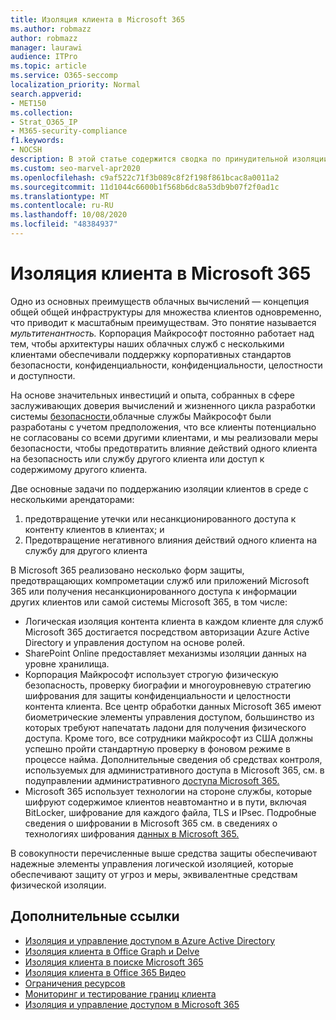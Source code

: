 ```yaml
---
title: Изоляция клиента в Microsoft 365
ms.author: robmazz
author: robmazz
manager: laurawi
audience: ITPro
ms.topic: article
ms.service: O365-seccomp
localization_priority: Normal
search.appverid:
- MET150
ms.collection:
- Strat_O365_IP
- M365-security-compliance
f1.keywords:
- NOCSH
description: В этой статье содержится сводка по принудительной изоляции клиентов в облачных службах, таких как Microsoft 365.
ms.custom: seo-marvel-apr2020
ms.openlocfilehash: c9af522c71f3b089c8f2f198f861bcac8a0011a2
ms.sourcegitcommit: 11d1044c6600b1f568b6dc8a53db9b07f2f0ad1c
ms.translationtype: MT
ms.contentlocale: ru-RU
ms.lasthandoff: 10/08/2020
ms.locfileid: "48384937"
---
```

# <a name="tenant-isolation-in-microsoft-365"></a>Изоляция клиента в Microsoft 365

Одно из основных преимуществ облачных вычислений — концепция общей общей инфраструктуры для множества клиентов одновременно, что приводит к масштабным преимуществам. Это понятие называется *мультитенантность.* Корпорация Майкрософт постоянно работает над тем, чтобы архитектуры наших облачных служб с несколькими клиентами обеспечивали поддержку корпоративных стандартов безопасности, конфиденциальности, конфиденциальности, целостности и доступности.

На основе значительных инвестиций и [](https://www.microsoft.com/trust-center) опыта, собранных в сфере заслуживающих доверия вычислений и жизненного цикла разработки системы [безопасности,](https://www.microsoft.com/securityengineering/sdl/)облачные службы Майкрософт были разработаны с учетом предположения, что все клиенты потенциально не согласованы со всеми другими клиентами, и мы реализовали меры безопасности, чтобы предотвратить влияние действий одного клиента на безопасность или службу другого клиента или доступ к содержимому другого клиента.

Две основные задачи по поддержанию изоляции клиентов в среде с несколькими арендаторами:

1.    предотвращение утечки или несанкционированного доступа к контенту клиентов в клиентах; и
2.    Предотвращение негативного влияния действий одного клиента на службу для другого клиента

В Microsoft 365 реализовано несколько форм защиты, предотвращающих компрометации служб или приложений Microsoft 365 или получения несанкционированного доступа к информации других клиентов или самой системы Microsoft 365, в том числе:

- Логическая изоляция контента клиента в каждом клиенте для служб Microsoft 365 достигается посредством авторизации Azure Active Directory и управления доступом на основе ролей.
- SharePoint Online предоставляет механизмы изоляции данных на уровне хранилища.
- Корпорация Майкрософт использует строгую физическую безопасность, проверку биографии и многоуровневую стратегию шифрования для защиты конфиденциальности и целостности контента клиента. Все центр обработки данных Microsoft 365 имеют биометрические элементы управления доступом, большинство из которых требуют напечатать ладони для получения физического доступа. Кроме того, все сотрудники майкрософт из США должны успешно пройти стандартную проверку в фоновом режиме в процессе найма. Дополнительные сведения об средствах контроля, используемых для административного доступа в Microsoft 365, см. в подуправлении административного [доступа Microsoft 365.](microsoft-365-administrative-access-controls-overview.md)
- Microsoft 365 использует технологии на стороне службы, которые шифруют содержимое клиентов неавтомантно и в пути, включая BitLocker, шифрование для каждого файла, TLS и IPsec. Подробные сведения о шифровании в Microsoft 365 см. в сведениях о технологиях шифрования [данных в Microsoft 365.](../compliance/office-365-encryption-in-the-microsoft-cloud-overview.md)

В совокупности перечисленные выше средства защиты обеспечивают надежные элементы управления логической изоляцией, которые обеспечивают защиту от угроз и меры, эквивалентные средствам физической изоляции.

## <a name="related-links"></a>Дополнительные ссылки

- [Изоляция и управление доступом в Azure Active Directory](microsoft-365-isolation-in-azure-active-directory.md)
- [Изоляция клиента в Office Graph и Delve](microsoft-365-isolation-in-graph-and-delve.md)
- [Изоляция клиента в поиске Microsoft 365](microsoft-365-isolation-in-microsoft-365-search.md)
- [Изоляция клиента в Office 365 Видео](microsoft-365-isolation-in-microsoft-365-video.md)
- [Ограничения ресурсов](microsoft-365-resource-limits.md)
- [Мониторинг и тестирование границ клиента](microsoft-365-monitoring-and-testing.md)
- [Изоляция и управление доступом в Microsoft 365](microsoft-365-isolation-in-microsoft-365.md)
